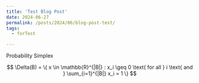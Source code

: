 ```yaml
---
title: 'Test Blog Post'
date: 2024-06-27
permalink: /posts/2024/06/blog-post-test/
tags:
  - forTest

---
```


<script async src="https://cdn.jsdelivr.net/npm/mathjax@3/es5/tex-chtml.js" id="MathJax-script"></script> <script> MathJax = { tex: { inlineMath: [['$', '$'],['\$', '\$']] } }; </script>

Probability Simplex

$$
\Delta(B) = \{ x \in \mathbb{R}^{|B|} : x_i \geq 0 \text{ for all } i \text{ and } \sum_{i=1}^{|B|} x_i = 1 \}
$$

